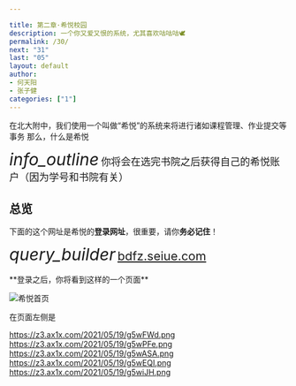 ```yaml
---

title: 第二章·希悦校园
description: 一个你又爱又恨的系统，尤其喜欢咕咕咕🕊
permalink: /30/
next: "31"
last: "05"
layout: default
author:
- 何天阳
- 张子健
categories: ["1"]
---
```

<script>
  function IsPC() {
    var userAgentInfo = navigator.userAgent;
    var Agents = ["Android", "iPhone",
      "SymbianOS", "Windows Phone",
      "iPad", "iPod"
    ];
    var flag = true;
    for (var v = 0; v < Agents.length; v++) {
      if (userAgentInfo.indexOf(Agents[v]) > 0) {
        flag = false;
        break;
      }
    }
    return flag;
  }
  document.addEventListener('DOMContentLoaded', function () {
    var elems = document.querySelectorAll('img');
    var instances = M.Materialbox.init(elems);
    if (!IsPC()) {
      document.querySelector('#mobile-hint').removeAttribute('hidden');
    }
  });
</script>

在北大附中，我们使用一个叫做“希悦”的系统来将进行诸如课程管理、作业提交等事务
那么，什么是希悦

<div class="card-panel flex-center accent-text">
  <i style="font-size: 30px;" class="material-icons">info_outline</i>
  <span style="font-size: 18px;">你将会在选完书院之后获得自己的希悦账户（因为学号和书院有关）</span>
</div>

## **总览**

下面的这个网址是希悦的**登录网址**，很重要，请你**务必记住**！
<div class="card-panel flex-center accent-text">
  <i style="font-size: 30px;" class="material-icons">query_builder</i>
  <span style="font-size: 22px;">
    <a href="https://bdfz.seiue.com" target="_blank">bdfz.seiue.com</a>
  </span>
</div>
<br />
**登录之后，你将看到这样的一个页面**

![希悦首页](https://z3.ax1x.com/2021/05/19/g5wiJH.png)
<div class="card-panel flex-center accent-text" id="mobile-hint" hidden>
  <i style="font-size: 30px;" class="material-icons">error_outlined</i>
  <span style="font-size: 18px;">
    如果你发现你的设备打开希悦之后不太对劲<br /><br />
    那么看一看你是不是用的<strong>手机端或者窄屏设备</strong>。<br /><br />
    希悦对这样的设备暂时还没有支持，请使用APP【<a href="/32">点我查看教程</a>】
  </span>
</div>


在页面左侧是

https://z3.ax1x.com/2021/05/19/g5wFWd.png
https://z3.ax1x.com/2021/05/19/g5wPFe.png
https://z3.ax1x.com/2021/05/19/g5wASA.png
https://z3.ax1x.com/2021/05/19/g5wEQI.png
https://z3.ax1x.com/2021/05/19/g5wiJH.png